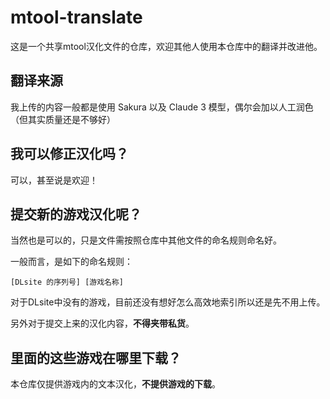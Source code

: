# mtool-translate

这是一个共享mtool汉化文件的仓库，欢迎其他人使用本仓库中的翻译并改进他。

## 翻译来源

我上传的内容一般都是使用 Sakura 以及 Claude 3 模型，偶尔会加以人工润色（但其实质量还是不够好）

## 我可以修正汉化吗？

可以，甚至说是欢迎！

## 提交新的游戏汉化呢？

当然也是可以的，只是文件需按照仓库中其他文件的命名规则命名好。

一般而言，是如下的命名规则：

```
[DLsite 的序列号] [游戏名称]
```

对于DLsite中没有的游戏，目前还没有想好怎么高效地索引所以还是先不用上传。

另外对于提交上来的汉化内容，**不得夹带私货**。

## 里面的这些游戏在哪里下载？

本仓库仅提供游戏内的文本汉化，**不提供游戏的下载**。
